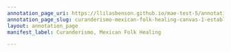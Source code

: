 ```yaml
---
annotation_page_uri: https://llilasbenson.github.io/mae-test-5/annotations/curanderismo-mexican-folk-healing-canvas-1-establishing-a-background-on-the-origins-of-curanderismo-or-folk-medicine-for-chicana-o-xs.json
annotation_page_slug: curanderismo-mexican-folk-healing-canvas-1-establishing-a-background-on-the-origins-of-curanderismo-or-folk-medicine-for-chicana-o-xs
layout: annotation_page
manifest_label: Curanderismo, Mexican Folk Healing

---
```

